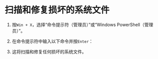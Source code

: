 # 扫描和修复损坏的系统文件
1. 按`Win + X`，选择“命令提示符（管理员）”或“Windows PowerShell（管理员）”。

1. 在命令提示符中输入以下命令并按`Enter`：

1. 这将扫描和修复任何损坏的系统文件。
